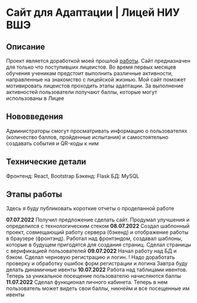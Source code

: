 
#  Сайт для Адаптации | Лицей НИУ ВШЭ

## Описание 
Проект является доработкой моей прошлой [работы](https://github.com/KorolKrinzha/SELFLYC).
Сайт предназначен для только что поступивших лицеистов. Во время первых месяцев обучения ученикам предстоит выполнить различные активности, направленные на знакомство с лицейской жизнью. Мой сайт поможет мотивировать лицеистов проходить этапы адаптации. За выполнение активностей пользователи получают баллы, которые могут использованы в Лицее

## Нововведения 
Администраторы смогут просматривать информацию о пользователях (количество баллов, пройденные испытания) и самостоятельно создавать события и QR-коды к ним

## Технические детали
Фронтенд: React, Bootstrap
Бэкенд: Flask
БД: MySQL

## Этапы работы
Здесь я буду публиковать короткие отчеты о проделанной работе

**07.07.2022** Получил предложение сделать сайт. Продумал улучшения и определился с технологическим стеком
**08.07.2022** Создал шаблонный проект, совмещающий работу сервера (бэкенд) и отображение работы в браузере (фронтэнд). Работал над фронтэндом, создавал шаблоны, которые в будущем пригодятся для создания страниц. Сделал страницы с верификацией пользователей 
**09.07.2022** Начал работу над БД и бэком. Сделал черновую регистрацию и логин. 
! Надо доработать проверку и обработку ошибок форм регистрации и логина
Завтра буду делать динамичные ивенты
 **10.07.2022** Работа над таблицами ивентов. Теперь за уникальное посещение пользователю начисляются баллы
 **11.07.2022** Сделал функционал личного кабинета. Теперь в нем пользователь может видеть свои баллы, никнейм и все посещенные им ивенты  